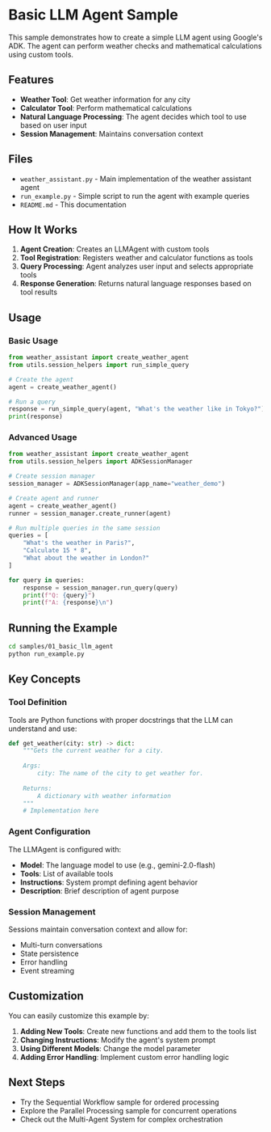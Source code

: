 # Basic LLM Agent Sample

This sample demonstrates how to create a simple LLM agent using Google's ADK. The agent can perform weather checks and mathematical calculations using custom tools.

## Features

- **Weather Tool**: Get weather information for any city
- **Calculator Tool**: Perform mathematical calculations
- **Natural Language Processing**: The agent decides which tool to use based on user input
- **Session Management**: Maintains conversation context

## Files

- `weather_assistant.py` - Main implementation of the weather assistant agent
- `run_example.py` - Simple script to run the agent with example queries
- `README.md` - This documentation

## How It Works

1. **Agent Creation**: Creates an LLMAgent with custom tools
2. **Tool Registration**: Registers weather and calculator functions as tools
3. **Query Processing**: Agent analyzes user input and selects appropriate tools
4. **Response Generation**: Returns natural language responses based on tool results

## Usage

### Basic Usage

```python
from weather_assistant import create_weather_agent
from utils.session_helpers import run_simple_query

# Create the agent
agent = create_weather_agent()

# Run a query
response = run_simple_query(agent, "What's the weather like in Tokyo?")
print(response)
```

### Advanced Usage

```python
from weather_assistant import create_weather_agent
from utils.session_helpers import ADKSessionManager

# Create session manager
session_manager = ADKSessionManager(app_name="weather_demo")

# Create agent and runner
agent = create_weather_agent()
runner = session_manager.create_runner(agent)

# Run multiple queries in the same session
queries = [
    "What's the weather in Paris?",
    "Calculate 15 * 8",
    "What about the weather in London?"
]

for query in queries:
    response = session_manager.run_query(query)
    print(f"Q: {query}")
    print(f"A: {response}\n")
```

## Running the Example

```bash
cd samples/01_basic_llm_agent
python run_example.py
```

## Key Concepts

### Tool Definition
Tools are Python functions with proper docstrings that the LLM can understand and use:

```python
def get_weather(city: str) -> dict:
    """Gets the current weather for a city.
    
    Args:
        city: The name of the city to get weather for.
        
    Returns:
        A dictionary with weather information
    """
    # Implementation here
```

### Agent Configuration
The LLMAgent is configured with:
- **Model**: The language model to use (e.g., gemini-2.0-flash)
- **Tools**: List of available tools
- **Instructions**: System prompt defining agent behavior
- **Description**: Brief description of agent purpose

### Session Management
Sessions maintain conversation context and allow for:
- Multi-turn conversations
- State persistence
- Error handling
- Event streaming

## Customization

You can easily customize this example by:

1. **Adding New Tools**: Create new functions and add them to the tools list
2. **Changing Instructions**: Modify the agent's system prompt
3. **Using Different Models**: Change the model parameter
4. **Adding Error Handling**: Implement custom error handling logic

## Next Steps

- Try the Sequential Workflow sample for ordered processing
- Explore the Parallel Processing sample for concurrent operations
- Check out the Multi-Agent System for complex orchestration 